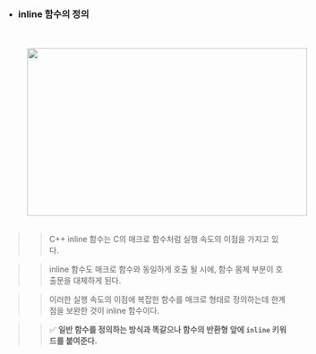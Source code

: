 - ### inline 함수의 정의 
<br>

<div align="left">
  &nbsp;&nbsp;&nbsp;&nbsp;&nbsp;&nbsp;<img src="https://github.com/user-attachments/assets/a2f76b29-7fe3-4a13-819a-46706ad0b217" height="300" width="500" style="margin-left:40px;">
</div>

<br>

>> C++ inline 함수는 C의 매크로 함수처럼 실행 속도의 이점을 가지고 있다. 

>> inline 함수도 매크로 함수와 동일하게 호출 될 시에, 함수 몸체 부분이 호출문을 대체하게 된다. 

>> 이러한 실행 속도의 이점에 복잡한 함수를 매크로 형태로 정의하는데 한계점을 보완한 것이 inline 함수이다.

>> ✅ **일반 함수를 정의하는 방식과 똑같으나 함수의 반환형 앞에 `inline` 키워드를 붙여준다.**
 

 
